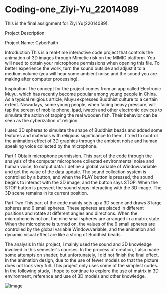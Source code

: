 # Coding-one_Ziyi-Yu_22014089
This is the final assignment for Ziyi Yu(22014089).

Project Description

Project Name: CyberFaith

Introduction
This is a real-time interactive code project that controls the animation of 3D images through Mimetic risk on the MIMIC platform. You will need to obtain your microphone permissions when opening this file. To better experience the work, turn the sound outside and adjust it to a medium volume (you will hear some ambient noise and the sound you are making after computer processing).

Inspiration
The concept for the project comes from an app called Electronic Muyu, which has recently become popular among young people in China. As a typical religious article, Muyu expresses Buddhist culture to a certain extent. Nowadays, some young people, when facing heavy pressure, will tap the screen of mobile phone, ipad, iwatch and other electronic devices to simulate the action of tapping the real wooden fish. Their behavior can be seen as the cyberization of religion.

I used 3D spheres to simulate the shape of Buddhist beads and added some textures and materials with religious significance to them. I tried to control the animation effect of 3D graphics through the ambient noise and human speaking voice collected by the microphone.

Part 1
Obtain microphone permission. This part of the code through the analysis of the computer microphone collected environmental noise and human voice, to output data. I define a global variable of Window.variable and get the value of the data update. The sound collection system is controlled by a button, and when the PLAY button is pressed, the sound begins to interact with the 3D image, and the button says STOP. When the STOP button is pressed, the sound stops interacting with the 3D image. The 3D scene remains in its current position.

Part Two
This part of the code mainly sets up a 3D scene and draws 3 large spheres and 9 small spheres. These spheres are placed in different positions and rotate at different angles and directions. When the microphone is not on, the nine small spheres are arranged in a matrix state. When the microphone is turned on, the values of the 9 small spheres are controlled by the global variable Window.variable, and the animation and dynamic visual effect are like a string of Buddhist beads.

The analysis
In this project, I mainly used the sound and 3D knowledge involved in this semester's courses. In the process of creation, I also made some attempts on shader, but unfortunately, I did not finish the final effect. In the animation design, due to the use of fewer models so that the picture does not look very full. This project only uses some of the simplest codes. In the following study, I hope to continue to explore the use of matrix in 3D environment, reference and use of 3D models and other knowledge.


![image](https://user-images.githubusercontent.com/119879045/205729618-59acf240-57bf-41a5-8134-b370c2dd248a.png)
